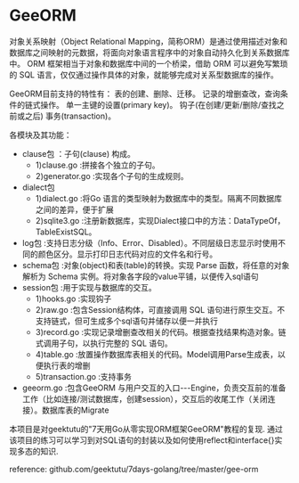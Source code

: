 # GeeORM
对象关系映射（Object Relational Mapping，简称ORM）是通过使用描述对象和数据库之间映射的元数据，将面向对象语言程序中的对象自动持久化到关系数据库中。
ORM 框架相当于对象和数据库中间的一个桥梁，借助 ORM 可以避免写繁琐的 SQL 语言，仅仅通过操作具体的对象，就能够完成对关系型数据库的操作。

GeeORM目前支持的特性有：
表的创建、删除、迁移。
记录的增删查改，查询条件的链式操作。
单一主键的设置(primary key)。
钩子(在创建/更新/删除/查找之前或之后)
事务(transaction)。

各模块及其功能：
 * clause包 ：子句(clause) 构成。
    * 1)clause.go :拼接各个独立的子句。
    * 2)generator.go :实现各个子句的生成规则。
 * dialect包
    * 1)dialect.go :将Go 语言的类型映射为数据库中的类型。隔离不同数据库之间的差异，便于扩展
    * 2)sqlite3.go :注册新数据库，实现Dialect接口中的方法：DataTypeOf，TableExistSQL。
 * log包 :支持日志分级（Info、Error、Disabled）。不同层级日志显示时使用不同的颜色区分。显示打印日志代码对应的文件名和行号。
 * schema包 :对象(object)和表(table)的转换。实现 Parse 函数，将任意的对象解析为 Schema 实例。将对象各字段的value平铺，以便传入sql语句
 * session包 :用于实现与数据库的交互。
    * 1)hooks.go :实现钩子
    * 2)raw.go :包含Session结构体，可直接调用 SQL 语句进行原生交互。不支持链式，但可生成多个sql语句并储存以便一并执行
    * 3)record.go :实现记录增删查改相关的代码。根据查找结果构造对象。链式调用子句，以执行完整的 SQL 语句。
    * 4)table.go :放置操作数据库表相关的代码。Model调用Parse生成表，以便执行表的增删
    * 5)transaction.go :支持事务
 * geeorm.go :包含GeeORM 与用户交互的入口---Engine，负责交互前的准备工作（比如连接/测试数据库，创建session），交互后的收尾工作（关闭连接）。数据库表的Migrate

本项目是对geektutu的"7天用Go从零实现ORM框架GeeORM"教程的复现.
通过该项目的练习可以学习到对SQL语句的封装以及如何使用reflect和interface{}实现多态的知识.

reference:
github.com/geektutu/7days-golang/tree/master/gee-orm
